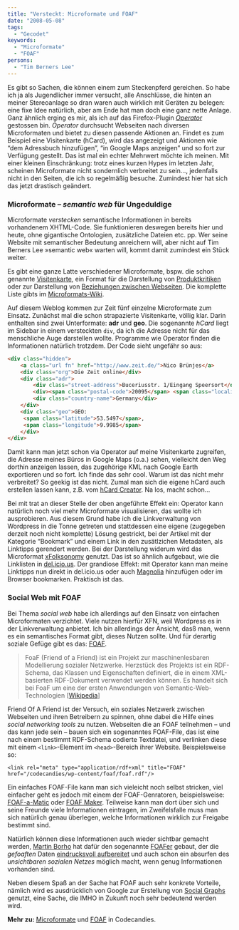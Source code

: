 ```yaml
---
title: "Versteckt: Microformate und FOAF"
date: "2008-05-08"
tags:
  - "Gecodet"
keywords:
  - "Microformate"
  - "FOAF"
persons:
  - "Tim Berners Lee"
---
```


Es gibt so Sachen, die können einem zum Steckenpferd gereichen. So habe ich ja als Jugendlicher immer versucht, alle Anschlüsse, die hinten an meiner Stereoanlage so dran waren auch wirklich mit Geräten zu belegen: eine fixe Idee natürlich, aber am Ende hat man doch eine ganz nette Anlage. Ganz ähnlich erging es mir, als ich auf das Firefox-Plugin [_Operator_](https://addons.mozilla.org/de/firefox/addon/4106) gestossen bin. _Operator_ durchsucht Webseiten nach diversen Microformaten und bietet zu diesen passende Aktionen an. Findet es zum Beispiel eine Visitenkarte (hCard), wird das angezeigt und Aktionen wie “dem Adressbuch hinzufügen”, “in Google Maps anzeigen” und so fort zur Verfügung gestellt. Das ist mal ein echter Mehrwert möchte ich meinen. Mit einer kleinen Einschränkung: trotz eines kurzen Hypes im letzten Jahr, scheinen Microformate nicht sondernlich verbreitet zu sein…, jedenfalls nicht in den Seiten, die ich so regelmäßig besuche. Zumindest hier hat sich das jetzt drastisch geändert.

### Microformate – _semantic web_ für Ungeduldige

Microformate _verstecken_ semantische Informationen in bereits vorhandenem XHTML-Code. Sie funktionieren deswegen bereits hier und heute, ohne gigantische Ontologien, zusätzliche Dateien etc. pp. Wer seine Website mit semantischer Bedeutung anreichern will, aber nicht auf Tim Berners Lee »semantic web« warten will, kommt damit zumindest ein Stück weiter.

Es gibt eine ganze Latte verschiedener Microformate, bspw. die schon genannte [Visitenkarte](http://microformats.org/wiki/hcard), ein Format für die Darstellung von [Produktkritiken](//microformats.org/wiki/hreview) oder zur Darstellung von [Beziehungen zwischen Webseiten](http://microformats.org/wiki/XFN). Die komplette Liste gibts im [Microformats-Wiki](http://microformats.org/wiki/).

Auf diesem Weblog kommen zur Zeit fünf einzelne Microformate zum Einsatz. Zunächst mal die schon strapazierte Visitenkarte, völlig klar. Darin enthalten sind zwei Unterformate: **adr** und **geo**. Die sogenannte _hCard_ liegt im Sidebar in einem versteckten `div`, da ich die Adresse nicht für das menschliche Auge darstellen wollte. Programme wie Operator finden die Informationen natürlich trotzdem. Der Code sieht ungefähr so aus:

```html
<div class="hidden">
	<a class="url fn" href="http://www.zeit.de/">Nico Brünjes</a>
	<div class="org">Die Zeit online</div>
	<div class="adr">
		<div class="street-address">Buceriusstr. 1/Eingang Speersort</div>
	  	<div><span class="postal-code">20095</span> <span class="locality">Hamburg</span></div>
		<div class="country-name">Germany</div>
	</div>
	<div class="geo">GEO:
	 <span class="latitude">53.5497</span>,
	 <span class="longitude">9.9985</span>
	</div>
</div>
```

Damit kann man jetzt schon via Operator auf meine Visitenkarte zugreifen, die Adresse meines Büros in Google Maps (o.a.) sehen, vielleicht den Weg dorthin anzeigen lassen, das zugehörige KML nach Google Earth exportieren und so fort. Ich finde das sehr cool. Warum ist das nicht mehr verbreitet? So geekig ist das nicht. Zumal man sich die eigene hCard auch erstellen lassen kann, z.B. vom [hCard Creator](http://microformats.org/code/hcard/creator). Na los, macht schon…

Bei mit trat an dieser Stelle der oben angeführte Effekt ein: Operator kann natürlich noch viel mehr Microformate visualisieren, das wollte ich ausprobieren. Aus diesem Grund habe ich die Linkverwaltung von Wordpress in die Tonne getreten und stattdessen eine eigene (zugegeben derzeit noch nicht komplette) Lösung gestrickt, bei der Artikel mit der Kategorie “Bookmark” und einem Link in den zusätlzichen Metadaten, als Linktipps gerendert werden. Bei der Darstellung widerum wird das Microformat [xFolksonomy](http://microformats.org/wiki/xfolk) genutzt. Das ist so ähnlich aufgebaut, wie die Linklisten in [del.icio.us](http://del.icio.us). Der grandiose Effekt: mit Operator kann man meine Linktipps nun direkt in del.icio.us oder auch [Magnolia](http://ma.gnolia.com/) hinzufügen oder im Browser bookmarken. Praktisch ist das.

### Social Web mit FOAF

Bei Thema _social web_ habe ich allerdings auf den Einsatz von einfachen Microformaten verzichtet. Viele nutzen hierfür XFN, weil Wordpress es in der Linkverwaltung anbietet. Ich bin allerdings der Ansicht, dasß man, wenn es ein semantisches Format gibt, dieses Nutzen sollte. Und für derartig soziale Gefüge gibt es das: [FOAF](http://www.foaf-project.org/).

> FoaF (Friend of a Friend) ist ein Projekt zur maschinenlesbaren Modellierung sozialer Netzwerke. Herzstück des Projekts ist ein RDF-Schema, das Klassen und Eigenschaften definiert, die in einem XML-basierten RDF-Dokument verwendet werden können. Es handelt sich bei FoaF um eine der ersten Anwendungen von Semantic-Web-Technologien \[[Wikipedia](http://de.wikipedia.org/wiki/FOAF)\]

Friend Of A Friend ist der Versuch, ein soziales Netzwerk zwischen Webseiten und ihren Betreibern zu spinnen, ohne dabei die Hilfe eines _social networking tools_ zu nutzen. Webseiten die an FOAF teilnehmen – und das kann jede sein – bauen sich ein sogenanntes FOAF-File, das ist eine nach einem bestimmt RDF-Schema codierte Textdatei, und verlinken diese mit einem `<link>`\-Element im `<head>`\-Bereich ihrer Website. Beispielsweise so:

`<link rel="meta" type="application/rdf+xml" title="FOAF" href="/codecandies/wp-content/foaf/foaf.rdf"/>`

Ein einfaches FOAF-File kann man sich vieleicht noch selbst stricken, viel einfacher geht es jedoch mit einem der FOAF-Genratoren, beispielsweise: [FOAF-a-Matic](http://www.ldodds.com/foaf/foaf-a-matic.de.html) oder [FOAF Maker](http://peoplesdns.com/make/). Teilweise kann man dort über sich und seine Freunde viele Informationen eintragen, im Zweifelsfalle muss man sich natürlich genau überlegen, welche Informationen wirklich zur Freigabe bestimmt sind.

Natürlich können diese Informationen auch wieder sichtbar gemacht werden, [Martin Borho](http://blog.borho.net/) hat dafür den sogenannte [FOAFer](http://foafer.org/) gebaut, der die _gefoaften_ Daten [eindrucksvoll aufbereitet](http://foafer.org/?file=http%3A%2F%2Fcodecandies.de%2Fwp-content%2Ffoaf%2Ffoaf.rdf) und auch schon ein absurfen des _unsichtbaren sozialen Netzes_ möglich macht, wenn genug Informationen vorhanden sind.

Neben diesem Spaß an der Sache hat FOAF auch sehr konkrete Vorteile, nämlich wird es ausdrücklich von Google zur Erstellung von [Social Graphs](http://socialgraph-resources.googlecode.com/svn/trunk/samples/findyours.html?q=codecandies.de) genutzt, eine Sache, die IMHO in Zukunft noch sehr bedeutend werden wird.

**Mehr zu:** [Microformate](/codecandies/index.php?s=microformate) und [FOAF](/codecandies/index.php?s=foaf) in Codecandies.
